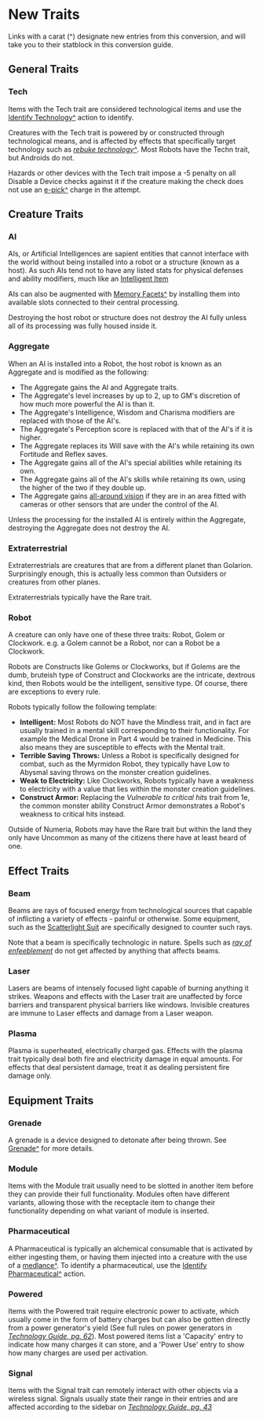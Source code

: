 # New Traits

Links with a carat (^) designate new entries from this conversion, and will take you to their statblock in this conversion guide.

## General Traits

### Tech

Items with the Tech trait are considered technological items and use the [Identify Technology^](/Technology%20Guide/README.md#identify-technology) action to identify.

Creatures with the Tech trait is powered by or constructed through technological means, and is affected by effects that specifically target technology such as *[rebuke technology^](/Technology%20Guide/README.md#rebuke-technology)*. Most Robots have the Techn trait, but Androids do not.

Hazards or other devices with the Tech trait impose a -5 penalty on all Disable a Device checks against it if the creature making the check does not use an [e-pick^](Gear/README.md#e-pick) charge in the attempt.

## Creature Traits

### AI

AIs, or Artificial Intelligences are sapient entities that cannot interface with the world without being installed into a robot or a structure (known as a host). As such AIs tend not to have any listed stats for physical defenses and ability modifiers, much like an [Intelligent Item](https://2e.aonprd.com/Rules.aspx?ID=1084)

AIs can also be augmented with [Memory Facets^](/Chapter2/Items/README.md#memory-facet) by installing them into available slots connected to their central processing.

Destroying the host robot or structure does not destroy the AI fully unless all of its processing was fully housed inside it.

### Aggregate

 When an AI is installed into a Robot, the host robot is known as an Aggregate and is modified as the following:

* The Aggregate gains the AI and Aggregate traits.
* The Aggregate's level increases by up to 2, up to GM's discretion of how much more powerful the AI is than it.
* The Aggregate's Intelligence, Wisdom and Charisma modifiers are replaced with those of the AI's.
* The Aggregate's Perception score is replaced with that of the AI's if it is higher.
* The Aggregate replaces its Will save with the AI's while retaining its own Fortitude and Reflex saves.
* The Aggregate gains all of the AI's special abilities while retaining its own.
* The Aggregate gains all of the AI's skills while retaining its own, using the higher of the two if they double up.
* The Aggregate gains [all-around vision](https://2e.aonprd.com/MonsterAbilities.aspx?ID=1) if they are in an area fitted with cameras or other sensors that are under the control of the AI.

Unless the processing for the installed AI is entirely within the Aggregate, destroying the Aggregate does not destroy the AI.

### Extraterrestrial

Extraterrestrials are creatures that are from a different planet than Golarion. Surprisingly enough, this is actually less common than Outsiders or creatures from other planes.

Extraterrestrials typically have the Rare trait.

### Robot

A creature can only have one of these three traits: Robot, Golem or Clockwork. e.g. a Golem cannot be a Robot, nor can a Robot be a Clockwork.

Robots are Constructs like Golems or Clockworks, but if Golems are the dumb, bruteish type of Construct and Clockworks are the intricate, dextrous kind, then Robots would be the intelligent, sensitive type. Of course, there are exceptions to every rule.

Robots typically follow the following template:

* **Intelligent:** Most Robots do NOT have the Mindless trait, and in fact are usually trained in a mental skill corresponding to their functionality. For example the Medical Drone in Part 4 would be trained in Medicine. This also means they are susceptible to effects with the Mental trait.
* **Terrible Saving Throws:** Unless a Robot is specifically designed for combat, such as the Myrmidon Robot, they typically have Low to Abysmal saving throws on the monster creation guidelines.
* **Weak to Electricity:** Like Clockworks, Robots typically have a weakness to electricity with a value that lies within the monster creation guidelines.
* **Construct Armor:** Replacing the *Vulnerable to critical hits* trait from 1e, the common monster ability Construct Armor demonstrates a Robot's weakness to critical hits instead.

Outside of Numeria, Robots may have the Rare trait but within the land they only have Uncommon as many of the citizens there have at least heard of one.

## Effect Traits

### Beam

Beams are rays of focused energy from technological sources that capable of inflicting a variety of effects - painful or otherwise. Some equipment, such as the [Scatterlight Suit](/Technology%20Guide/Armor/README.md#scatterlight-suit) are specifically designed to counter such rays. 

Note that a beam is specifically technologic in nature. Spells such as [*ray of enfeeblement*](https://2e.aonprd.com/Spells.aspx?ID=244) do not get affected by anything that affects beams.

### Laser

Lasers are beams of intensely focused light capable of burning anything it strikes. Weapons and effects with the Laser trait are unaffected by force barriers and transparent physical barriers like windows. Invisible creatures are immune to Laser effects and damage from a Laser weapon.

### Plasma

Plasma is superheated, electrically charged gas. Effects with the plasma trait typically deal both fire and electricity damage in equal amounts. For effects that deal persistent damage, treat it as dealing persistent fire damage only.

## Equipment Traits

### Grenade

A grenade is a device designed to detonate after being thrown. See [Grenade^](/Technology%20Guide/Gear/README.md#grenade) for more details.

### Module

Items with the Module trait usually need to be slotted in another item before they can provide their full functionality. Modules often have different variants, allowing those with the receptacle item to change their functionality depending on what variant of module is inserted.

### Pharmaceutical

A Pharmaceutical is typically an alchemical consumable that is activated by either ingesting them, or having them injected into a creature with the use of a [medlance^](/Technology%20Guide/Gear/README.md#medlance). To identify a pharmaceutical, use the [Identify Pharmaceutical^](/Technology%20Guide/README.md#identify-pharmaceutical) action.

### Powered

Items with the Powered trait require electronic power to activate, which usually come in the form of battery charges but can also be gotten directly from a power generator's yield (See full rules on power generators in *[Technology Guide, pg. 62](https://paizo.com/products/btpy98i0?Pathfinder-Campaign-Setting-Technology-Guide)*). Most powered items list a 'Capacity' entry to indicate how many charges it can store, and a 'Power Use' entry to show how many charges are used per activation.

### Signal

Items with the Signal trait can remotely interact with other objects via a wireless signal. Signals usually state their range in their entries and are affected according to the sidebar on *[Technology Guide, pg. 43](https://paizo.com/products/btpy98i0?Pathfinder-Campaign-Setting-Technology-Guide)*
